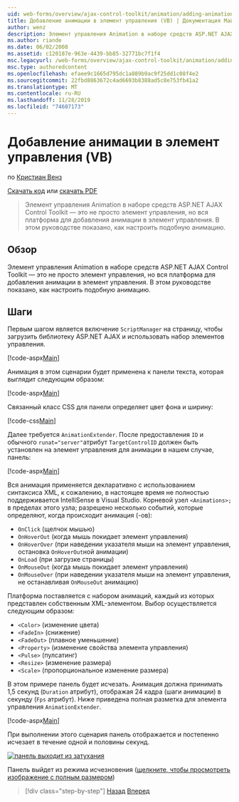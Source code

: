 ```yaml
---
uid: web-forms/overview/ajax-control-toolkit/animation/adding-animation-to-a-control-vb
title: Добавление анимации в элемент управления (VB) | Документация Майкрософт
author: wenz
description: Элемент управления Animation в наборе средств ASP.NET AJAX Control Toolkit — это не просто элемент управления, но вся платформа для добавления анимации в элемент управления. В этом руководстве показано, как...
ms.author: riande
ms.date: 06/02/2008
ms.assetid: c120187e-963e-4439-bb85-32771bc7f1f4
msc.legacyurl: /web-forms/overview/ajax-control-toolkit/animation/adding-animation-to-a-control-vb
msc.type: authoredcontent
ms.openlocfilehash: efaee9c1665d795dc1a889b9ac9f25dd1c08f4e2
ms.sourcegitcommit: 22fbd8863672c4ad6693b8388ad5c8e753fb41a2
ms.translationtype: MT
ms.contentlocale: ru-RU
ms.lasthandoff: 11/28/2019
ms.locfileid: "74607173"
---
```

# <a name="adding-animation-to-a-control-vb"></a>Добавление анимации в элемент управления (VB)

по [Кристиан Венз](https://github.com/wenz)

[Скачать код](https://download.microsoft.com/download/f/9/a/f9a26acd-8df4-4484-8a18-199e4598f411/Animation1.vb.zip) или [скачать PDF](https://download.microsoft.com/download/6/7/1/6718d452-ff89-4d3f-a90e-c74ec2d636a3/animation1VB.pdf)

> Элемент управления Animation в наборе средств ASP.NET AJAX Control Toolkit — это не просто элемент управления, но вся платформа для добавления анимации в элемент управления. В этом руководстве показано, как настроить подобную анимацию.

## <a name="overview"></a>Обзор

Элемент управления Animation в наборе средств ASP.NET AJAX Control Toolkit — это не просто элемент управления, но вся платформа для добавления анимации в элемент управления. В этом руководстве показано, как настроить подобную анимацию.

## <a name="steps"></a>Шаги

Первым шагом является включение `ScriptManager` на страницу, чтобы загрузить библиотеку ASP.NET AJAX и использовать набор элементов управления.

[!code-aspx[Main](adding-animation-to-a-control-vb/samples/sample1.aspx)]

Анимация в этом сценарии будет применена к панели текста, которая выглядит следующим образом:

[!code-aspx[Main](adding-animation-to-a-control-vb/samples/sample2.aspx)]

Связанный класс CSS для панели определяет цвет фона и ширину:

[!code-css[Main](adding-animation-to-a-control-vb/samples/sample3.css)]

Далее требуется `AnimationExtender`. После предоставления `ID` и обычного `runat="server"`атрибут `TargetControlID` должен быть установлен на элемент управления для анимации в нашем случае, панель:

[!code-aspx[Main](adding-animation-to-a-control-vb/samples/sample4.aspx)]

Вся анимация применяется декларативно с использованием синтаксиса XML, к сожалению, в настоящее время не полностью поддерживается IntelliSense в Visual Studio. Корневой узел `<Animations>;` в пределах этого узла; разрешено несколько событий, которые определяют, когда происходит анимация (-ов):

- `OnClick` (щелчок мышью)
- `OnHoverOut` (когда мышь покидает элемент управления)
- `OnHoverOver` (при наведении указателя мыши на элемент управления, остановка `OnHoverOut`ной анимации)
- `OnLoad` (при загрузке страницы)
- `OnMouseOut` (когда мышь покидает элемент управления)
- `OnMouseOver` (при наведении указателя мыши на элемент управления, не останавливая `OnMouseOut` анимацию)

Платформа поставляется с набором анимаций, каждый из которых представлен собственным XML-элементом. Выбор осуществляется следующим образом:

- `<Color>` (изменение цвета)
- `<FadeIn>` (снижение)
- `<FadeOut>` (плавное уменьшение)
- `<Property>` (изменение свойства элемента управления)
- `<Pulse>` (пулсатинг)
- `<Resize>` (изменение размера)
- `<Scale>` (пропорциональное изменение размера)

В этом примере панель будет исчезать. Анимация должна принимать 1,5 секунд (`Duration` атрибут), отображая 24 кадра (шаги анимации) в секунду (`Fps` атрибут). Ниже приведена полная разметка для элемента управления `AnimationExtender`.

[!code-aspx[Main](adding-animation-to-a-control-vb/samples/sample5.aspx)]

При выполнении этого сценария панель отображается и постепенно исчезает в течение одной и половины секунд.

[![панель выходит из затухания](adding-animation-to-a-control-vb/_static/image2.png)](adding-animation-to-a-control-vb/_static/image1.png)

Панель выйдет из режима исчезновения ([щелкните, чтобы просмотреть изображение с полным размером](adding-animation-to-a-control-vb/_static/image3.png))

> [!div class="step-by-step"]
> [Назад](dynamically-controlling-updatepanel-animations-cs.md)
> [Вперед](executing-several-animations-at-the-same-time-vb.md)
